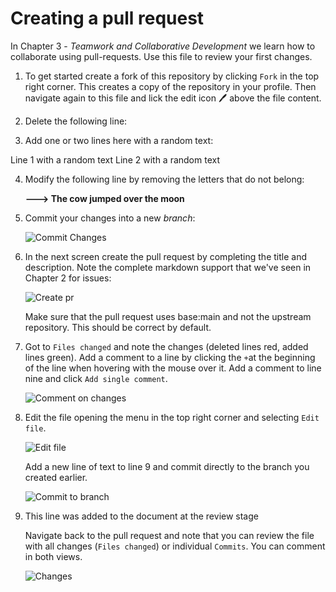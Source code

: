 # Creating a pull request

In Chapter 3 - _Teamwork and Collaborative Development_ we learn how to collaborate using pull-requests. Use this file to review your first changes.

1. To get started create a fork of this repository by clicking `Fork` in the top right corner. This creates a copy of the repository in your profile. Then navigate again to this file and lick the edit icon :pen: above the file content.

2. Delete the following line:


3. Add one or two lines here with a random text:

 Line 1 with a random text
 Line 2 with a random text

4. Modify the following line by removing the letters that do not belong:

   __---> The cow jumped over the moon__

5. Commit your changes into a new _branch_:

   ![Commit Changes](img/commit.png)

6. In the next screen create the pull request by completing the title and description. Note the complete markdown support that we've seen in Chapter 2 for issues:

   ![Create pr](img/create-pr.png)

   Make sure that the pull request uses base:main and not the upstream repository. This should be correct by default.

7. Got to `Files changed` and note the changes (deleted lines red, added lines green). Add a comment to a line by clicking the `+`at the beginning of the line when hovering with the mouse over it. Add a comment to line nine and click `Add single comment`.

   ![Comment on changes](img/comment.png)

8. Edit the file opening the menu in the top right corner and selecting `Edit file`.

   ![Edit file](img/edit-file.png)

   Add a new line of text to line 9 and commit directly to the branch you created earlier.

   ![Commit to branch](img/commit-to-branch.png)

9. This line was added to the document at the review stage

   Navigate back to the pull request and note that you can review the file with all changes (`Files changed`) or individual `Commits`. You can comment in both views.

   ![Changes](img/changes.png)
